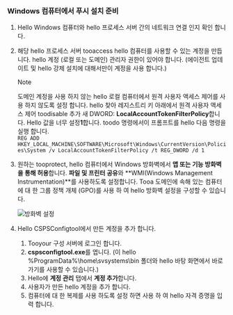 ### <a name="prepare-for-a-push-installation-on-a-windows-computer"></a>Windows 컴퓨터에서 푸시 설치 준비

1. Hello Windows 컴퓨터와 hello 프로세스 서버 간의 네트워크 연결 인지 확인 합니다.
2. 해당 hello 프로세스 서버 tooaccess hello 컴퓨터를 사용할 수 있는 계정을 만듭니다. hello 계정 (로컬 또는 도메인) 관리자 권한이 있어야 합니다. (에이전트 업데이트 및 hello 강제 설치에 대해서만이 계정을 사용 합니다.)

   > [!NOTE]
   > 도메인 계정을 사용 하지 않는 hello 로컬 컴퓨터에서 원격 사용자 액세스 제어를 사용 하지 않도록 설정 합니다. hello 찾아 레지스트리 키 아래에서 원격 사용자 액세스 제어 toodisable 추가 새 DWORD: **LocalAccountTokenFilterPolicy**합니다. Hello 값을 너무 설정**1**합니다. toodo 명령에서이 프롬프트를 hello 다음 명령을 실행 합니다.  
   `REG ADD HKEY_LOCAL_MACHINE\SOFTWARE\Microsoft\Windows\CurrentVersion\Policies\System /v LocalAccountTokenFilterPolicy /t REG_DWORD /d 1`
   >
   >
2. 원하는 tooprotect, hello 컴퓨터에서 Windows 방화벽에서 **앱 또는 기능 방화벽을 통해 허용**합니다. **파일 및 프린터 공유**와 **WMI(Windows Management Instrumentation)**를 사용하도록 설정합니다. Tooa 도메인에 속해 있는 컴퓨터에 대 한 그룹 정책 개체 (GPO)를 사용 하 여 hello 방화벽 설정을 구성할 수 있습니다.

   ![방화벽 설정](./media/site-recovery-prepare-push-install-mob-svc-win/mobility1.png)

3. Hello CSPSConfigtool에서 만든 계정을 추가 합니다.
    1.  Tooyour 구성 서버에 로그인 합니다.
    2.  **cspsconfigtool.exe**를 엽니다. (이 hello %ProgramData%\home\svsystems\bin 폴더와 hello 바탕 화면에서 바로 가기를 사용할 수 있습니다.)
    3.  Hello에 **계정 관리** 탭에서 **계정 추가**합니다.
    4.  사용자가 만든 hello 계정을 추가 합니다.
    5.  컴퓨터에 대 한 복제를 사용 하도록 설정 하면 사용 하 여 hello 자격 증명을 입력 합니다.
